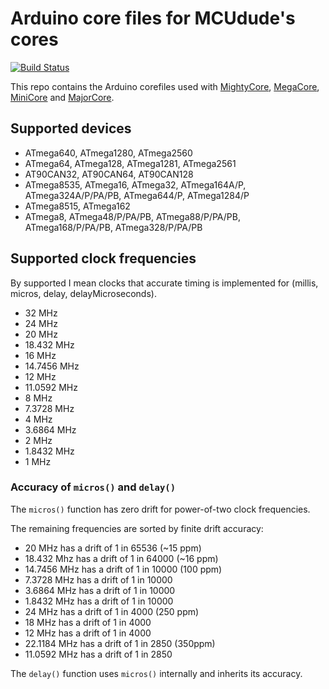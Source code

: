 # Arduino core files for MCUdude's cores
[![Build Status](https://travis-ci.org/MCUdude/MCUdude_corefiles.svg?branch=master)](https://travis-ci.org/MCUdude/MCUdude_corefiles)

This repo contains the Arduino corefiles used with [MightyCore](https://github.com/MCUdude/MightyCore), [MegaCore](https://github.com/MCUdude/MegaCore), [MiniCore](https://github.com/MCUdude/MiniCore) and [MajorCore](https://github.com/MCUdude/MightyCore).

## Supported devices

* ATmega640, ATmega1280, ATmega2560
* ATmega64, ATmega128, ATmega1281, ATmega2561
* AT90CAN32, AT90CAN64, AT90CAN128
* ATmega8535, ATmega16, ATmega32, ATmega164A/P, ATmega324A/P/PA/PB, ATmega644/P, ATmega1284/P
* ATmega8515, ATmega162
* ATmega8, ATmega48/P/PA/PB, ATmega88/P/PA/PB, ATmega168/P/PA/PB, ATmega328/P/PA/PB

## Supported clock frequencies
By supported I mean clocks that accurate timing is implemented for (millis,
micros, delay, delayMicroseconds).

* 32 MHz
* 24 MHz
* 20 MHz
* 18.432 MHz
* 16 MHz
* 14.7456 MHz
* 12 MHz
* 11.0592 MHz
* 8 MHz
* 7.3728 MHz
* 4 MHz
* 3.6864 MHz
* 2 MHz
* 1.8432 MHz
* 1 MHz

### Accuracy of `micros()` and `delay()`

The `micros()` function has zero drift for power-of-two clock frequencies.

The remaining frequencies are sorted by finite drift accuracy:

* 20 MHz has a drift of 1 in 65536 (~15 ppm)
* 18.432 Mhz has a drift of 1 in 64000 (~16 ppm)
* 14.7456 MHz has a drift of 1 in 10000 (100 ppm)
*  7.3728 MHz has a drift of 1 in 10000
*  3.6864 MHz has a drift of 1 in 10000
*  1.8432 MHz has a drift of 1 in 10000
* 24 MHz has a drift of 1 in 4000 (250 ppm)
* 18 MHz has a drift of 1 in 4000
* 12 MHz has a drift of 1 in 4000
* 22.1184 MHz has a drift of 1 in 2850 (350ppm)
* 11.0592 MHz has a drift of 1 in 2850

The `delay()` function uses `micros()` internally and inherits its accuracy.
